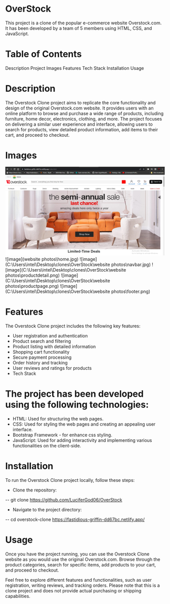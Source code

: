 # OverStock

This project is a clone of the popular e-commerce website Overstock.com. It has been developed by a team of 5 members using HTML, CSS, and JavaScript.

# Table of Contents
Description
Project Images
Features
Tech Stack
Installation
Usage

# Description
The Overstock Clone project aims to replicate the core functionality and design of the original Overstock.com website. It provides users with an online platform to browse and purchase a wide range of products, including furniture, home decor, electronics, clothing, and more. The project focuses on delivering a similar user experience and interface, allowing users to search for products, view detailed product information, add items to their cart, and proceed to checkout.

# Images 
<img src ="website photos\home.jpg">
![image](website photos\home.jpg)
![image](C:\Users\intel\Desktop\clones\OverStock\website photos\navbar.jpg)
![image](C:\Users\intel\Desktop\clones\OverStock\website photos\productdetail.png)
![image](C:\Users\intel\Desktop\clones\OverStock\website photos\productpage.png)
![image](C:\Users\intel\Desktop\clones\OverStock\website photos\footer.png)

# Features
The Overstock Clone project includes the following key features:

- User registration and authentication
- Product search and filtering
- Product listing with detailed information
- Shopping cart functionality
- Secure payment processing
- Order history and tracking
- User reviews and ratings for products
- Tech Stack
  
# The project has been developed using the following technologies:

- HTML: Used for structuring the web pages.
- CSS: Used for styling the web pages and creating an appealing user interface.
- Bootstrap Framework - for  enhance css styling.
- JavaScript: Used for adding interactivity and implementing various functionalities on the client-side.

# Installation
To run the Overstock Clone project locally, follow these steps:

- Clone the repository:

-- git clone https://github.com/LuciferGod06/OverStock

- Navigate to the project directory:

-- cd overstock-clone https://fastidious-griffin-dd67bc.netlify.app/

# Usage
Once you have the project running, you can use the Overstock Clone website as you would use the original Overstock.com. Browse through the product categories, search for specific items, add products to your cart, and proceed to checkout.

Feel free to explore different features and functionalities, such as user registration, writing reviews, and tracking orders. Please note that this is a clone project and does not provide actual purchasing or shipping capabilities.
